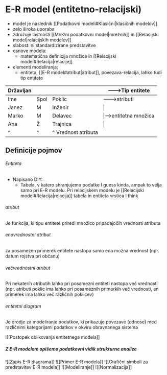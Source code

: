 # E-R model (entitetno-relacijski)
- model je naslednik [[Podatkovni modeli#Klasični|klasičnih modelov]]
- zelo široka uporaba
- združuje lastnosti [[Mrežni podatkovni model|mrežnih]] in [[Relacijski model|relacijskih modelov]]
- slabost: ni standardizirane predstavitve
- osnove modela:
	- matematična definicija množice in [[Relacijski model#Relacija|relacije]]
- elementi modeliranja;
	- entiteta, [[E-R model#atribut|atribut]], povezava-relacija, lahko tudi tip entitete


Državljan|||--->Tip entitete 
-|-|-|-
Ime|Spol|Poklic| --->atributi
Janez|M|Inženir|\|
Marko|M|Delavec|\|-->entitetna množica
Ana|Ž|Trajnica|\|
^|^|^ Vrednost atributa

## Definicije pojmov
###### Entiteta
- Napisano DIY:
	- Tabela, v katero shranjujemo podatke I guess kinda, ampak to velja samo pri E-R modelu. Pri relacijskem modelu je [[Relacijski model#Relacija|relacija]] tabela in entiteta vrstica I think
###### atribut
Je funkcija, ki tipu entitete priredi množico pripadajočih vrednosti atributa
###### enovrednostni atribut
za posamezen primerek entitete nastopa samo ena možna vrednost (npr. datum rojstva pri občanu)
###### večvrednostni atribut
Pri nekaterih atributih lahko pri posamezni entiteti nastopa več vrednosti (npr. atributi poklic ima lahko pri posameznih primerkih več vrednosti, en primerek ima lahko več različnih poklicev)
###### entitetni diagram
Je orodje za modeliranje podatkov, ki prikazuje povezave (odnose) med različnimi kategorijami podatkov v okviru obravnanega sistema

![[Postopek oblikovanja entitetnega modela]]

##### Z E-R modelom opišemo podatkovni vidik strukturne analize

![[Zapis E-R diagrama]]
![[Primer E-R modela]]
![[Grafični simboli za predstavitev E-R modela]]
![[Modeliranje]]
![[Normalizacija]]